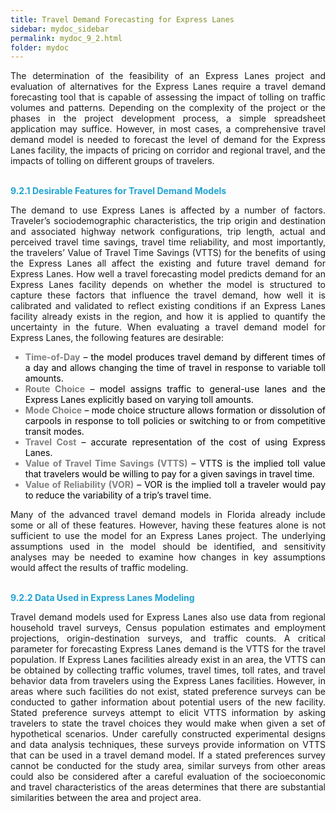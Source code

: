 ```yaml
---
title: Travel Demand Forecasting for Express Lanes
sidebar: mydoc_sidebar
permalink: mydoc_9_2.html
folder: mydoc
---
```



<style>
  div{
    text-align: justify;
  }
</style>


<div>The determination of the feasibility of an Express Lanes project and evaluation of alternatives
for the Express Lanes require a travel demand forecasting tool that is capable of assessing the
impact of tolling on traffic volumes and patterns. Depending on the complexity of the project or the phases in the project development process, a simple spreadsheet application may suffice.
However, in most cases, a comprehensive travel demand model is needed to forecast the level
of demand for the Express Lanes facility, the impacts of pricing on corridor and regional travel,
and the impacts of tolling on different groups of travelers.</div>

<br><span style="color:#20a3d3"><b>9.2.1 Desirable Features for Travel Demand Models</b></span>

<div>The demand to use Express Lanes is affected by a number of factors. Traveler’s sociodemographic characteristics, the trip origin and destination and associated highway network configurations, trip length, actual and perceived travel time savings, travel time reliability, and most importantly, the travelers’ Value of Travel Time Savings (VTTS) for the benefits of using the Express Lanes all affect the existing and future travel demand for Express Lanes. How well a travel forecasting model predicts demand for an Express Lanes facility depends on whether the model is structured to capture these factors that influence the travel demand, how well it is calibrated and validated to reflect existing conditions if an Express Lanes facility already exists in the region, and how it is applied to quantify the uncertainty in the future. When evaluating a travel demand model for Express Lanes, the following features are desirable: <ul>
<li style="margin:0; color:grey"><span style="color:grey"><b>Time-of-Day</b></span> <span style="color:black">– the model produces travel demand by different times of a day and allows changing the time of travel in response to variable toll amounts.</span></li>
<li style="margin:0; color:grey"><span style="color:grey"><b>Route Choice</b></span> <span style="color:black">– model assigns traffic to general-use lanes and the Express Lanes
explicitly based on varying toll amounts.</span></li>
<li style="margin:0; color:grey"><span style="color:grey"><b>Mode Choice</b></span> <span style="color:black">– mode choice structure allows formation or dissolution of carpools in
response to toll policies or switching to or from competitive transit modes.</span></li>
<li style="margin:0; color:grey"><span style="color:grey"><b>Travel Cost</b></span> <span style="color:black">– accurate representation of the cost of using Express Lanes.</span></li>
<li style="margin:0; color:grey"><span style="color:grey"><b>Value of Travel Time Savings (VTTS)</b></span> <span style="color:black">– VTTS is the implied toll value that travelers
would be willing to pay for a given savings in travel time.</span></li>
<li style="margin:0; color:grey"><span style="color:grey"><b>Value of Reliability (VOR)</b></span> <span style="color:black">– VOR is the implied toll a traveler would pay to reduce the
variability of a trip’s travel time.</span></li></ul></div>

<div>Many of the advanced travel demand models in Florida already include some or all of these
features. However, having these features alone is not sufficient to use the model for an Express
Lanes project. The underlying assumptions used in the model should be identified, and
sensitivity analyses may be needed to examine how changes in key assumptions would affect
the results of traffic modeling.</div>

<br><span style="color:#20a3d3"><b>9.2.2 Data Used in Express Lanes Modeling</b></span>

<div>Travel demand models used for Express Lanes also use data from regional household travel surveys, Census population estimates and employment projections, origin-destination surveys, and traffic counts. A critical parameter for forecasting Express Lanes demand is the VTTS for the travel population. If Express Lanes facilities already exist in an area, the VTTS can be obtained by collecting traffic volumes, travel times, toll rates, and travel behavior data from travelers using the Express Lanes facilities. However, in areas where such facilities do not exist, stated preference surveys can be conducted to gather information about potential users of the new facility. Stated preference surveys attempt to elicit VTTS information by asking travelers to state the travel choices they would make when given a set of hypothetical scenarios. Under carefully constructed experimental designs and data analysis techniques, these surveys provide information on VTTS that can be used in a travel demand model. If a stated preferences survey cannot be conducted for the study area, similar surveys from other areas could also be considered after a careful evaluation of the socioeconomic and travel characteristics of the areas determines that there are substantial similarities between the area and project area.</div>


